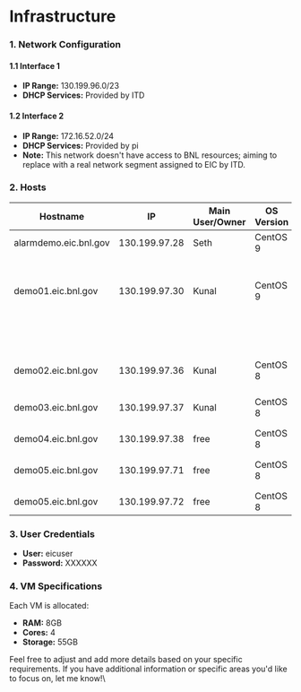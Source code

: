 # Infrastructure

### 1. Network Configuration

#### 1.1 Interface 1

* **IP Range:** 130.199.96.0/23
* **DHCP Services:** Provided by ITD

#### 1.2 Interface 2

* **IP Range:** 172.16.52.0/24
* **DHCP Services:** Provided by pi
* **Note:** This network doesn't have access to BNL resources; aiming to replace with a real network segment assigned to EIC by ITD.

### 2. Hosts

| Hostname              | IP            | Main User/Owner | OS Version | Use                                                     |
| --------------------- | ------------- | --------------- | ---------- | ------------------------------------------------------- |
| alarmdemo.eic.bnl.gov | 130.199.97.28 | Seth            | CentOS 9   | Alarm services                                          |
| demo01.eic.bnl.gov    | 130.199.97.30 | Kunal           | CentOS 9   | EPICS base, Ansible controller, Phoebus Alarm Services, |
|                       |               |                 |            | Archiver Appliance                                      |
| demo02.eic.bnl.gov    | 130.199.97.36 | Kunal           | CentOS 8   | EPICS base, ChannelFinder, Save & Restore               |
| demo03.eic.bnl.gov    | 130.199.97.37 | Kunal           | CentOS 8   | EPICS base, Phoebus Olog, Webclient                     |
| demo04.eic.bnl.gov    | 130.199.97.38 | free            | CentOS 8   | (Specify the use)                                       |
| demo05.eic.bnl.gov    | 130.199.97.71 | free            | CentOS 8   | MLflow testing / Phoebus testing                        |
| demo05.eic.bnl.gov    | 130.199.97.72 | free            | CentOS 8   | MLflow testing                                          |

### 3. User Credentials

* **User:** eicuser
* **Password:** XXXXXX

### 4. VM Specifications

Each VM is allocated:

* **RAM:** 8GB
* **Cores:** 4
* **Storage:** 55GB

Feel free to adjust and add more details based on your specific requirements. If you have additional information or specific areas you'd like to focus on, let me know!\
